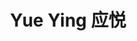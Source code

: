 ---
layout: page
title: Yue Ying 应悦
description: Postdoctoral Fellow<br />博士后<br />&nbsp;
bio: >
    YING Yue is from Shenzhen. She graduated from Jinan University with a Bachelor's degree in Dentistry, and graduated from McGill University with a Master's degree and a PhD degree, majoring in Oral Epidemiology. Her current research interest is the interaction between macro environment and oral microbiology in oral disease development. Yue enjoys photography, growing houseplants and any entertainment that challenges her logical thinking. She is also a cat person, owning a dog-like cat named Xianxian.
bio_cn: >
    应悦来自广东深圳，本科毕业于暨南大学口腔医学专业，硕士和博士均毕业于加拿大麦吉尔大学，主攻口腔流行病学研究。不想做生信的流行病学家不是好牙医，所以现在对口腔微生物比较感兴趣。虽不擅长社交和运动，但是能静坐四小时不挪窝。喜欢摄影、绿植和烧脑的娱乐。重度吸猫患者，家有一只名为羡羡的狗一样的猫。
email: yying17@qq.com
img: /assets/avatar/yueying.jpeg
importance: 4
category: postdoc
---